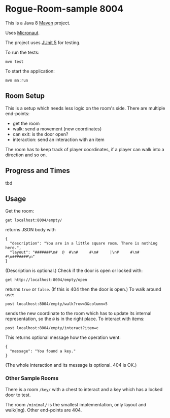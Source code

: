 # Rogue-Room-sample 8004

This is a Java 8 [Maven](https://maven.apache.org/) project.

Uses [Micronaut](https://micronaut.io/).

The project uses [JUnit 5](https://junit.org/junit5/) for testing.

To run the tests:

    mvn test

To start the application:

    mvn mn:run

## Room Setup

This is a setup which needs less logic on the room's side. There are multiple end-points:

* get the room
* walk: send a movement (new coordinates)
* can exit: is the door open?
* interaction: send an interaction with an item

The room has to keep track of player coordinates, if a player can walk into a direction and so on.

## Progress and Times

tbd

## Usage

Get the room:

    get localhost:8004/empty/

returns JSON body with

    { 
      "description": "You are in a little square room. There is nothing here.",
      "layout": "#######\n#  @  #\n#     #\n#     |\n#     #\n#     #\n#######\n"
    }

(Description is optional.) Check if the door is open or locked with:

    get http://localhost:8004/empty/open

returns `true` or `false`. (If this is 404 then the door is open.) To walk around use:

    post localhost:8004/empty/walk?row=3&column=5

sends the new coordinate to the room which has to update its internal 
representation, so the `@` is in the right place. To interact with items:

    post localhost:8004/empty/interact?item=c

This returns optional message how the operation went:

    { 
      "message": "You found a key."
    }

(The whole interaction and its message is optional. 404 is OK.)

### Other Sample Rooms

There is a room `/key/` with a chest to interact and a key which has a locked door to test.

The room `/minimal/` is the smallest implementation, only layout and walk(ing). Other end-points are 404.
